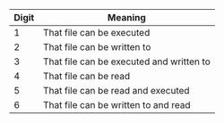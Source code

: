| Digit | Meaning |
| ----------- | ----------- |
| 1 | That file can be executed |
| 2 | That file can be written to	 |
| 3 | That file can be executed and written to |
| 4 | That file can be read |
| 5 | That file can be read and executed |
| 6 | That file can be written to and read |